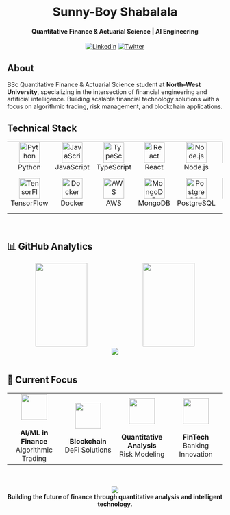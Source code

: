 <div align="center">

# **Sunny-Boy Shabalala**

#### Quantitative Finance & Actuarial Science | AI Engineering

[![LinkedIn](https://img.shields.io/badge/LinkedIn-0077B5?style=flat&logo=linkedin&logoColor=white)](https://www.linkedin.com/in/sunny-boy-shabalala/)
[![Twitter](https://img.shields.io/badge/X-000000?style=flat&logo=x&logoColor=white)](https://x.com/@sunnybboy_)

</div>

## About

BSc Quantitative Finance & Actuarial Science student at **North-West University**, specializing in the intersection of financial engineering and artificial intelligence. Building scalable financial technology solutions with a focus on algorithmic trading, risk management, and blockchain applications.

## Technical Stack

<div align="center">
  <table>
    <tr>
      <td align="center" width="96">
        <a href="#"><img src="https://skillicons.dev/icons?i=python" width="48" height="48" alt="Python" /></a>
        <br>Python
      </td>
      <td align="center" width="96">
        <a href="#"><img src="https://skillicons.dev/icons?i=javascript" width="48" height="48" alt="JavaScript" /></a>
        <br>JavaScript
      </td>
      <td align="center" width="96">
        <a href="#"><img src="https://skillicons.dev/icons?i=typescript" width="48" height="48" alt="TypeScript" /></a>
        <br>TypeScript
      </td>
      <td align="center" width="96">
        <a href="#"><img src="https://skillicons.dev/icons?i=react" width="48" height="48" alt="React" /></a>
        <br>React
      </td>
      <td align="center" width="96">
        <a href="#"><img src="https://skillicons.dev/icons?i=nodejs" width="48" height="48" alt="Node.js" /></a>
        <br>Node.js
      </td>
      <td align="center" width="96">
        <a href="#"><img src="https://skillicons.dev/icons?i=cpp" width="48" height="48" alt="C++" /></a>
        <br>C++
      </td>
      <td align="center" width="96">
        <a href="#"><img src="https://skillicons.dev/icons?i=cs" width="48" height="48" alt="C#" /></a>
        <br>C#
      </td>
      <td align="center" width="96">
        <a href="#"><img src="https://skillicons.dev/icons?i=r" width="48" height="48" alt="R" /></a>
        <br>R
      </td>
    </tr>
    <tr>
      <td align="center" width="96">
        <a href="#"><img src="https://skillicons.dev/icons?i=tensorflow" width="48" height="48" alt="TensorFlow" /></a>
        <br>TensorFlow
      </td>
      <td align="center" width="96">
        <a href="#"><img src="https://skillicons.dev/icons?i=docker" width="48" height="48" alt="Docker" /></a>
        <br>Docker
            </td>
      <td align="center" width="96">
        <a href="#"><img src="https://skillicons.dev/icons?i=aws" width="48" height="48" alt="AWS" /></a>
        <br>AWS
      </td>
      <td align="center" width="96">
        <a href="#"><img src="https://skillicons.dev/icons?i=mongodb" width="48" height="48" alt="MongoDB" /></a>
        <br>MongoDB
      </td>
      <td align="center" width="96">
        <a href="#"><img src="https://skillicons.dev/icons?i=postgresql" width="48" height="48" alt="PostgreSQL" /></a>
        <br>PostgreSQL
      </td>
      <td align="center" width="96">
        <a href="#"><img src="https://skillicons.dev/icons?i=git" width="48" height="48" alt="Git" /></a>
        <br>Git
      </td>
      <td align="center" width="96">
        <a href="#"><img src="https://skillicons.dev/icons?i=linux" width="48" height="48" alt="Linux" /></a>
        <br>Linux
      </td>
      <td align="center" width="96">
        <a href="#"><img src="https://skillicons.dev/icons?i=vscode" width="48" height="48" alt="VS Code" /></a>
        <br>VS Code
      </td>
    </tr>
  </table>
</div>

<br>

## 📊 GitHub Analytics

<div align="center">
  <img width="49%" height="195px" src="https://github-readme-stats.vercel.app/api?username=sunny-bboy&show_icons=true&count_private=true&hide_border=true&title_color=02D9F7FF&icon_color=02D9F7FF&text_color=c9d1d9&bg_color=0d1117" />
  <img width="49%" height="195px" src="https://github-readme-stats.vercel.app/api/top-langs/?username=sunny-bboy&layout=compact&hide_border=true&title_color=02D9F7FF&text_color=c9d1d9&bg_color=0d1117" />
</div>

<div align="center">
  <img src="https://github-readme-streak-stats.herokuapp.com/?user=sunny-bboy&theme=dark&hide_border=true&stroke=0d1117&background=0d1117&ring=02D9F7FF&fire=02D9F7FF&currStreakLabel=02D9F7FF" />
</div>

<br>

## 🎯 Current Focus

<div align="center">
  <table>
    <tr>
      <td align="center" width="25%">
        <img src="https://img.icons8.com/nolan/64/artificial-intelligence.png" width="60"/>
        <br><br><strong>AI/ML in Finance</strong>
        <br>Algorithmic Trading
      </td>
      <td align="center" width="25%">
        <img src="https://img.icons8.com/nolan/64/blockchain-technology.png" width="60"/>
        <br><br><strong>Blockchain</strong>
        <br>DeFi Solutions
      </td>
      <td align="center" width="25%">
        <img src="https://img.icons8.com/nolan/64/combo-chart.png" width="60"/>
        <br><br><strong>Quantitative Analysis</strong>
        <br>Risk Modeling
      </td>
      <td align="center" width="25%">
        <img src="https://img.icons8.com/nolan/64/bank-building.png" width="60"/>
        <br><br><strong>FinTech</strong>
        <br>Banking Innovation
      </td>
    </tr>
  </table>
</div>

<br>

<br>


<div align="center">
  <img src="https://capsule-render.vercel.app/api?type=waving&color=0:0d1117,100:02D9F7FF&height=100&section=footer&fontSize=0" />
  <br>
  <strong>Building the future of finance through quantitative analysis and intelligent technology.</strong>
</div>
